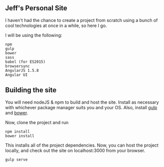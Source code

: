## Jeff's Personal Site

I haven't had the chance to create a project from scratch using a bunch of cool technologies at once in a while, so here I go.

I will be using the following:

```
npm
gulp
bower
sass
babel (for ES2015)
browsersync
AngularJS 1.5.8
Angular UI
```

## Building the site

You will need nodeJS & npm to build and host the site. Install as necessary with whichever package manager suits you and your OS.
Also, install [gulp](https://gulpjs.com) and [bower](https://bower.io).

Now, clone the project and run

```
npm install
bower install
```

This installs all of the project dependencies. Now, you can host the project locally, and check out the site on localhost:3000 from your browser.

```
gulp serve
```
